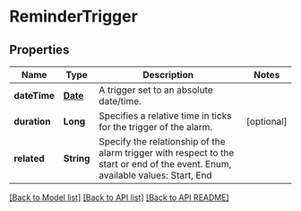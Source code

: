 
# ReminderTrigger
## Properties
Name | Type | Description | Notes
------------ | ------------- | ------------- | -------------
**dateTime** | [**Date**](Date.md) | A trigger set to an absolute date/time. | 
**duration** | **Long** | Specifies a relative time in ticks for the trigger of the alarm.              |  [optional]
**related** | **String** | Specify the relationship of the alarm trigger with respect to the start or end of the event. Enum, available values: Start, End | 




[[Back to Model list]](README.md#documentation-for-models) [[Back to API list]](README.md#documentation-for-api-endpoints) [[Back to API README]](README.md)

